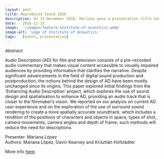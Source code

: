 ```yaml
---
layout: post
title: Reproduced Sound 2016
description: On 15 November 2016, Mariana gave a presentation title Sound Design, Spatialisation and Accessibility in Film and Television at the Reproduced Sound 2016 – Sound with Pictures - Time is of Essence Conference. The event was held in Holiday Inn, Southampton.
date:   2016-11-15 
image:  '/images/feature-institute-of-acoustics.webp'
image-alt: 'Logo of Institute of Acoustics.'
tags:   [event, presentation]
---
```


<!-- todo
- get in touch with organisers for images in the pdf
-->

*Abstract:*

Audio Description (AD) for film and television consists of a pre-recorded audio commentary that makes visual content accessible to visually impaired audiences by providing information that clarifies the narrative. Despite significant advancements in the field of digital sound production and postproduction, the notions behind the design of AD have been mostly unchanged since its origins. This paper explored initial findings from the ‘Enhancing Audio Description’ project, which explores the use of sound design and spatialisation to enhance AD, providing an audio track that is closer to the filmmaker’s vision. We reported on our analysis on current AD user experience and on the exploration of the use of surround sound rendering to create a more spatially accurate soundtrack, which includes a rendition of the positions of characters and objects in space, types of shot, camera movements, camera angles and depth of frame; such methods will reduce the need for descriptions.

Presenter: Mariana López  
Authors: Mariana López, Gavin Kearney and Krisztián Hofstädter

More info [here](https://reproducedsound.co.uk/).